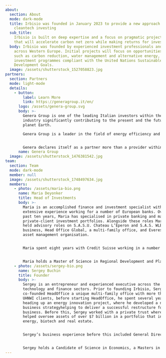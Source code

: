 ```yaml
---
about:
  section: About
  mode: dark-mode
  title: Irbisio was founded in January 2023 to provide a new approach to
    cleantech investing
  sub_title:
    Irbisio is built on deep expertise and a focus on pragmatic projects
    that will accelerate carbon net zero while making returns for investors.
  body: Irbisio was founded by experienced investment professionals and operates
    across Western Europe. Initial projects will focus on opportunities in areas
    such as carbon reduction, water management and alternative energy, with all
    investment programmes compliant with the United Nations Sustainable
    Development Goals.
  image: /assets/shutterstock_1527058823.jpg
partners:
  section: Partners
  mode: light-mode
  details:
    - button:
        label: Learn More
        link: https://generagroup.it/en/
      logo: /assets/genera-group.svg
      body: >-
        Genera Group is one of the leading Italian investors within the energy
        industry significantly contributing to the present and the future of the
        planet Earth.

        Genera Group is a leader in the field of energy efficiency and invests in experimentation and engineering to achieve remarkable results in terms of energy production’s sustainability.


        Genera declares itself as a partner more than a provider within this framework. It strives to identify the best suitable interventions to Client’s needs, to choose the most enhanced technologies, to work with the most reliable suppliers.
      name: Genera Group
  image: /assets/shutterstock_1476381542.jpg
team:
  section: Team
  mode: dark-mode
  member: null
  image: /assets/shutterstock_1748497634.jpg
  members:
    - photo: /assets/maria-bio.png
      name: Maria Deyonker
      title: Head of Investments
      body: >-
        Maria is an accomplished finance and investment specialist with
        extensive experience working for a number of European banks. Over the
        past ten years, Maria has specialised in private banking and managing
        private-client investment portfolios. Alongside these roles Maria has
        held advisory roles on S.A.S.U. Chateau L’Eperon and S.A.S. WLB, a wine
        business, Head Office Global, a multi-family office, and Everest AG, an
        asset management organisation.


        Maria spent eight years with Credit Suisse working in a number of positions in private banking, working with UNHWI, leading to her joining JP Morgan, again in the privat banking division. Prior to working for Credit Suisse, Maria held senior roles at RBS and in the investment arm of Dutch bank, ABN AMRO.


        Maria holds a Master of Science in Regional Development and Planning and holds a Becker CPA Review qualification.
    - photo: /assets/sergey-bio.png
      name: Sergey Buchin
      title: Founder
      body: >-
        Sergey is an entrepreneur and experienced executive across the
        technology and finance sectors. Prior to founding Irbisio, Sergey
        co-founded HeadOffice a unique multi-family office with more than 20
        UHNWI clients, before starting HeadOffice, he spent several years
        heading up an energy innovation project, where he developed a new
        business strategyhelping to deliver a successful restructure for the
        business. Before this, Sergey worked with a private trust where he
        helped oversee assets of over $7 billion in a portfolio that included
        energy, biotech and real estate.


        Sergey’s business experience before this included General Director and CEO of Intercomp, a finance and human resources outsourcing company, and Managing Partner of InvestTEK, a construction engineering company in the oil and gas sector. He started his career in expanding a family business, and founded and sold his own consulting business at 21.


        Sergey holds a Candidate of Science in Economics, a Masters in Economics and a Bachelor of Science in Law.
---
```

